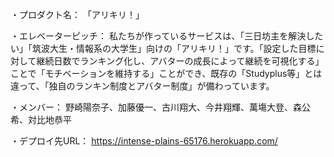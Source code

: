 ・プロダクト名：
「アリキリ！」


・エレベーターピッチ：
私たちが作っているサービスは、「三日坊主を解決したい」「筑波大生・情報系の大学生」向けの「アリキリ！」です。「設定した目標に対して継続日数でランキング化し、アバターの成長によって継続を可視化する」ことで「モチベーションを維持する」ことができ、既存の「Studyplus等」とは違って、「独自のランキン制度とアバター制度」が備わっています。


・メンバー：
野崎陽奈子、加藤優一、古川翔大、今井翔輝、萬塲大登、森公希、対比地恭平


・デプロイ先URL：
https://intense-plains-65176.herokuapp.com/


